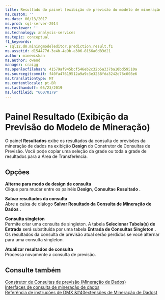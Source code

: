 ```yaml
---
title: Resultado do painel (exibição de previsão do modelo de mineração) | Microsoft Docs
ms.custom: ''
ms.date: 06/13/2017
ms.prod: sql-server-2014
ms.reviewer: ''
ms.technology: analysis-services
ms.topic: conceptual
f1_keywords:
- sql12.dm.miningmodeleditor.prediction.result.f1
ms.assetid: d154477d-3e4b-4e9b-a306-8166a0d83d21
author: minewiskan
ms.author: owend
manager: craigg
ms.openlocfilehash: 41579af945bcf546eb2c32b5a337ba10bd59510a
ms.sourcegitcommit: f40fa47619512a9a9c3e3258fda3242c76c008e6
ms.translationtype: MT
ms.contentlocale: pt-BR
ms.lasthandoff: 05/23/2019
ms.locfileid: "66070179"
---
```

# <a name="result-pane-mining-model-prediction-view"></a>Painel Resultado (Exibição da Previsão do Modelo de Mineração)
  O painel **Resultados** exibe os resultados da consulta de previsões da mineração de dados na exibição **Design** do Construtor de Consultas de Previsão. Você pode copiar uma seleção da grade ou toda a grade de resultados para a Área de Transferência.  
  
## <a name="options"></a>Opções  
 **Alterne para modo de design de consulta**  
 Clique para mudar entre os painéis **Design**, **Consulta**e **Resultado** .  
  
 **Salvar resultados da consulta**  
 Abre a caixa de diálogo **Salvar Resultado da Consulta de Mineração de Dados** .  
  
 **Consulta singleton**  
 Permite criar uma consulta de singleton. A tabela **Selecionar Tabela(s) de Entrada** será substituída por uma tabela **Entrada de Consultas Singleton** . Os resultados da consulta de previsão atual serão perdidos se você alternar para uma consulta singleton.  
  
 **Atualizar resultados de consulta**  
 Processa novamente a consulta de previsão.  
  
## <a name="see-also"></a>Consulte também  
 [Construtor de Consultas de previsão &#40;Mineração de Dados&#41;](prediction-query-builder-data-mining.md)   
 [Interfaces de consulta de mineração de dados](data-mining/data-mining-query-tools.md)   
 [Referência de instruções de DMX &#40extensões de Mineração de Dados&#41;](/sql/dmx/data-mining-extensions-dmx-statements)  
  
  
